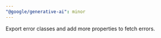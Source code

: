 ```yaml
---
"@google/generative-ai": minor
---
```


Export error classes and add more properties to fetch errors.
